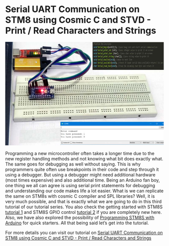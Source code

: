 # Serial UART Communication on STM8 using Cosmic C and STVD - Print / Read Characters and Strings

<img src="https://github.com/Circuit-Digest/STM8S103F3P6_Cosmic_C_Tutorial/blob/master/IMAGES/T3_Serial_UART_Communication_on_STM8_using_Cosmic_C_and_STVD.jpg" alt="image3" title="image3">

Programming a new microcontroller often takes a longer time due to the new register handling methods and not knowing what bit does exactly what. The same goes for debugging as well without saying. This is why programmers quite often use breakpoints in their code and step through it using a debugger. But using a debugger might need additional hardware (most times expensive) and also additional time. Being an Arduino fan boy, one thing we all can agree is using serial print statements for debugging and understanding our code makes life a lot easier. What is we can replicate the same on STM8s with cosmic C compiler and SPL libraries? Well, it is very much possible, and that is exactly what we are going to do in this third tutorial of our tutorial series. You also check the getting started with STM8S [tutorial 1](https://github.com/Circuit-Digest/STM8S103F3P6_Cosmic_C_Tutorial/tree/master/T1_Getting%20Started_with_the_STM8S) and STM8S GPIO control [tutorial 2](https://github.com/Circuit-Digest/STM8S103F3P6_Cosmic_C_Tutorial/tree/master/T2_Blinking_and_Controlling_LED_with_Push_Button_using_STM8S_Cosmic_C) if you are completely new here. Also, we have also explored the possibility of [Programming STM8S with Arduino](https://circuitdigest.com/microcontroller-projects/programming-stm8s-microcontrollers-using-arduino-ide) for quick starters. All that being said let’s get into the tutorial.

For more details you can visit our tutorial on [Serial UART Communication on STM8 using Cosmic C and STVD - Print / Read Characters and Strings](https://circuitdigest.com/microcontroller-projects/serial-monitor-on-stm8s-using-cosmic-and-stvd)
